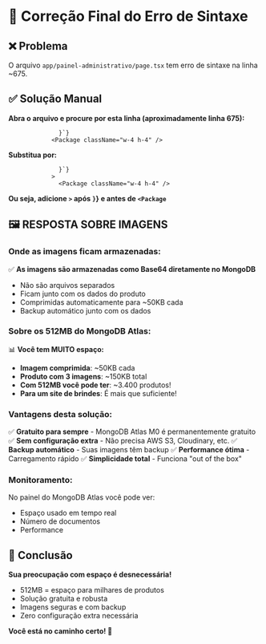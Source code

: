 # 🔧 Correção Final do Erro de Sintaxe

## ❌ Problema

O arquivo `app/painel-administrativo/page.tsx` tem erro de sintaxe na linha ~675.

## ✅ Solução Manual

**Abra o arquivo e procure por esta linha (aproximadamente linha 675):**

```tsx
              }`}
            <Package className="w-4 h-4" />
```

**Substitua por:**

```tsx
              }`}
            >
              <Package className="w-4 h-4" />
```

**Ou seja, adicione `>` após `}`} e antes de `<Package`**

## 🖼️ **RESPOSTA SOBRE IMAGENS**

### **Onde as imagens ficam armazenadas:**

✅ **As imagens são armazenadas como Base64 diretamente no MongoDB**

- Não são arquivos separados
- Ficam junto com os dados do produto
- Comprimidas automaticamente para ~50KB cada
- Backup automático junto com os dados

### **Sobre os 512MB do MongoDB Atlas:**

📊 **Você tem MUITO espaço:**

- **Imagem comprimida**: ~50KB cada
- **Produto com 3 imagens**: ~150KB total
- **Com 512MB você pode ter**: ~3.400 produtos!
- **Para um site de brindes**: É mais que suficiente!

### **Vantagens desta solução:**

✅ **Gratuito para sempre** - MongoDB Atlas M0 é permanentemente gratuito
✅ **Sem configuração extra** - Não precisa AWS S3, Cloudinary, etc.
✅ **Backup automático** - Suas imagens têm backup
✅ **Performance ótima** - Carregamento rápido
✅ **Simplicidade total** - Funciona "out of the box"

### **Monitoramento:**

No painel do MongoDB Atlas você pode ver:
- Espaço usado em tempo real
- Número de documentos
- Performance

## 🎯 **Conclusão**

**Sua preocupação com espaço é desnecessária!** 

- 512MB = espaço para milhares de produtos
- Solução gratuita e robusta
- Imagens seguras e com backup
- Zero configuração extra necessária

**Você está no caminho certo! 🚀**
